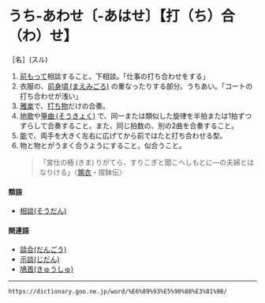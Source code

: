 # うち‐あわせ〔‐あはせ〕【打（ち）合（わ）せ】

［名］(スル)
1. [前もって](まえもって（前以て）)相談すること。下相談。「仕事の打ち合わせをする」
2. 衣服の、[前身頃 (まえみごろ)](https://dictionary.goo.ne.jp/word/%E5%89%8D%E8%BA%AB%E9%A0%83/#jn-207155) の重なったりする部分。うちあい。「コートの打ち合わせが浅い」
3. [雅楽](https://dictionary.goo.ne.jp/word/%E9%9B%85%E6%A5%BD/#jn-37747)で、[打ち物](https://dictionary.goo.ne.jp/word/%E6%89%93%E7%89%A9/#jn-19573)だけの合奏。
4. [地歌](https://dictionary.goo.ne.jp/word/%E5%9C%B0%E6%AD%8C/#jn-93455)や[箏曲 (そうきょく)](https://dictionary.goo.ne.jp/word/%E7%AE%8F%E6%9B%B2/#jn-128289) で、同一または類似した旋律を半拍または1拍ずつずらして合奏すること。また、同じ拍数の、別の2曲を合奏すること。
5. [能](https://dictionary.goo.ne.jp/word/%E8%83%BD/#jn-171193)で、両手を大きく左右に広げてから前ではたと打ち合わせる型。
6. 物と物とがうまく合うようにすること。似合うこと。
    >「宮仕の極 (きま) りがてら、すりこぎと聞こへしもとに―の夫婦とはなりける」〈[鶉衣](https://dictionary.goo.ne.jp/word/%E9%B6%89%E8%A1%A3_%28%E3%81%86%E3%81%9A%E3%82%89%E3%81%94%E3%82%8D%E3%82%82%29/#jn-18948)・摺鉢伝〉
        

#### 類語

-   [相談(そうだん)](https://dictionary.goo.ne.jp/word/%E7%9B%B8%E8%AB%87/#jn-129079)

#### 関連語

-   [談合(だんごう)](https://dictionary.goo.ne.jp/word/%E8%AB%87%E5%90%88/#jn-139885)
-   [示談(じだん)](https://dictionary.goo.ne.jp/word/%E7%A4%BA%E8%AB%87/#jn-97764)
-   [鳩首(きゅうしゅ)](https://dictionary.goo.ne.jp/word/%E9%B3%A9%E9%A6%96/#jn-55030)

---
`https://dictionary.goo.ne.jp/word/%E6%89%93%E5%90%88%E3%81%9B/`